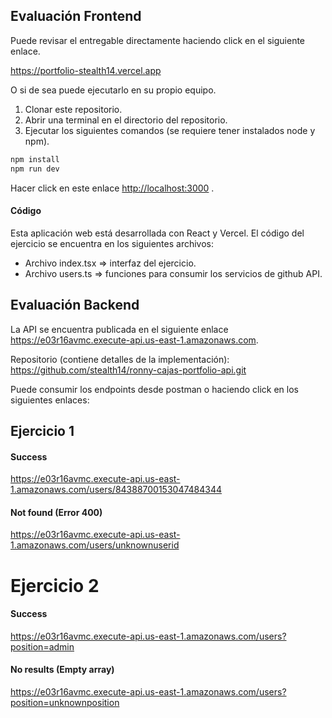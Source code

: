 ## Evaluación Frontend

Puede revisar el entregable directamente haciendo click en el siguiente enlace.

https://portfolio-stealth14.vercel.app

O si de sea puede ejecutarlo en su propio equipo.

1) Clonar este repositorio.
2) Abrir una terminal en el directorio del repositorio.
2) Ejecutar los siguientes comandos (se requiere tener instalados node y npm).

```bash
npm install
npm run dev
```

Hacer click en este enlace [http://localhost:3000](http://localhost:3000) .

#### Código

Esta aplicación web está desarrollada con React y Vercel. El código del ejercicio se encuentra en los siguientes archivos:
- Archivo index.tsx => interfaz del ejercicio.
- Archivo users.ts => funciones para consumir los servicios de github API.


## Evaluación Backend

La API se encuentra publicada en el siguiente enlace https://e03r16avmc.execute-api.us-east-1.amazonaws.com.

Repositorio (contiene detalles de la implementación): https://github.com/stealth14/ronny-cajas-portfolio-api.git

Puede consumir los endpoints desde postman o haciendo click en los siguientes enlaces:

## Ejercicio 1

#### Success
https://e03r16avmc.execute-api.us-east-1.amazonaws.com/users/84388700153047484344

#### Not found (Error 400)
https://e03r16avmc.execute-api.us-east-1.amazonaws.com/users/unknownuserid


# Ejercicio 2

#### Success
https://e03r16avmc.execute-api.us-east-1.amazonaws.com/users?position=admin

#### No results (Empty array)
https://e03r16avmc.execute-api.us-east-1.amazonaws.com/users?position=unknownposition





